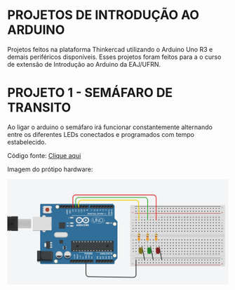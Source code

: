 # PROJETOS DE INTRODUÇÃO AO ARDUINO
Projetos feitos na plataforma Thinkercad utilizando o Arduino Uno R3 e demais periféricos disponíveis. Esses projetos foram feitos para a o curso de extensão de Introdução ao Arduino da EAJ/UFRN.

# PROJETO 1 - SEMÁFARO DE TRANSITO

Ao ligar o arduino o semáfaro irá funcionar constantemente alternando entre os diferentes LEDs conectados e programados com tempo estabelecido.

Código fonte: <a href="https://github.com/emelynfreire/introducao-ao-arduino/blob/main/atividade_1_sem_faro_de_tr_nsito1.ino">Clique aqui</a>

Imagem do prótipo hardware:

<img src="https://github.com/emelynfreire/introducao-ao-arduino/blob/main/imgs/projeto_semafaro_atividade_1.PNG?raw=true">
